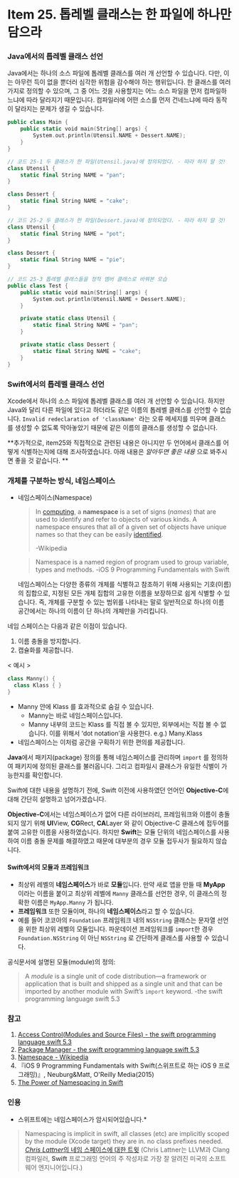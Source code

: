 # Item 25. 톱레벨 클래스는 한 파일에 하나만 담으라

### Java에서의 톱레벨 클래스 선언

Java에서는 하나의 소스 파일에 톱레벨 클래스를 여러 개 선언할 수 있습니다. 다만, 이는 아무런 득이 없을 뿐더러 심각한 위험을 감수해야 하는 행위입니다. 한 클래스를 여러 가지로 정의할 수 있으며, 그 중 어느 것을 사용할지는 어느 소스 파일을 먼저 컴파일하느냐에 따라 달라지기 때문입니다. 컴파일러에 어떤 소스를 먼저 건네느냐에 따라 동작이 달라지는 문제가 생길 수 있습니다.

```swift
public class Main {
    public static void main(String[] args) {
        System.out.println(Utensil.NAME + Dessert.NAME);
    }
}

// 코드 25-1 두 클래스가 한 파일(Utensil.java)에 정의되었다. - 따라 하지 말 것! 
class Utensil {
    static final String NAME = "pan";
}

class Dessert {
    static final String NAME = "cake";
}

// 코드 25-2 두 클래스가 한 파일(Dessert.java)에 정의되었다. - 따라 하지 말 것!
class Utensil {
    static final String NAME = "pot";
}

class Dessert {
    static final String NAME = "pie";
}

// 코드 25-3 톱레벨 클래스들을 정적 멤버 클래스로 바꿔본 모습 
public class Test {
    public static void main(String[] args) {
        System.out.println(Utensil.NAME + Dessert.NAME);
    }

    private static class Utensil {
        static final String NAME = "pan";
    }

    private static class Dessert {
        static final String NAME = "cake";
    }
}
```



### Swift에서의 톱레벨 클래스 선언

Xcode에서 하나의 소스 파일에 톱레벨 클래스를 여러 개 선언할 수 있습니다. 하지만 Java와 달리 다른 파일에 있다고 하더라도 같은 이름의 톱레벨 클래스를 선언할 수 없습니다.  `Invalid redeclaration of 'className'` 라는 오류 메세지를 띄우며 클래스를 생성할 수 없도록 막아놓았기 때문에 같은 이름의 클래스를 생성할 수 없습니다.



**추가적으로, item25와 직접적으로 관련된 내용은 아니지만 두 언어에서 클래스를 어떻게 식별하는지에 대해 조사하였습니다. 아래 내용은 _알아두면 좋은 내용_ 으로 봐주시면 좋을 것 같습니다. **

### 개체를 구분하는 방식, 네임스페이스

* 네임스페이스(Namespace)

  >In [computing](https://en.wikipedia.org/wiki/Computing), a **namespace** is a set of signs (*names*) that are used to identify and refer to objects of various kinds. A namespace ensures that all of a given set of objects have unique names so that they can be easily [identified](https://en.wikipedia.org/wiki/Identifier).
  >
  >-Wikipedia

  > Namespace is a named region of program used to group variable, types and methods.
  > -iOS 9 Programming Fundamentals with Swift

  네임스페이스는 다양한 종류의 개체를 식별하고 참조하기 위해 사용되는 기호(이름)의 집합으로, 지정된 모든 개체 집합의 고유한 이름을 보장하므로 쉽게 식별할 수 있습니다. 즉, 개체를 구분할 수 있는 범위를 나타내는 말로 일반적으로 하나의 이름 공간에서는 하나의 이름이 단 하나의 개체만을 가리킵니다.

네임 스페이스는 다음과 같은 이점이 있습니다.

1. 이름 충돌을 방지합니다.
2. 캡슐화를 제공합니다.

< 예시 >

```swift
class Manny() {
  class Klass { }
}
```

- Manny 안에 Klass 를 효과적으로 숨길 수 있습니다.
  - Manny는 바로 네임스페이스입니다.
  - Manny 내부의 코드는 Klass 를 직접 볼 수 있지만, 외부에서는 직접 볼 수 없습니다. 이를 위해서 ‘dot notation’을 사용한다. e.g.) Many.Klass
- 네임스페이스는 이처럼 공간을 구획하기 위한 편의를 제공합니다.

**Java**에서 패키지(package) 정의를 통해 네임스페이스를 관리하며 `import` 를 정의하여 패키지에 정의된 클래스를 불러옵니다. 그리고 컴파일시 클래스가 유일한 식별이 가능한지를 확인합니다.

Swift에 대한 내용을 설명하기 전에, Swift 이전에 사용하였던 언어인 **Objective-C**에 대해 간단히 설명하고 넘어가겠습니다.

**Objective-C**에서는 네임스페이스가 없어 다른 라이브러리, 프레임워크와 이름이 충돌되지 않기 위해 **UI**View, **CG**Rect, **CA**Layer 와 같이 Objective-C 클래스에 접두어를 붙여 고유한 이름을 사용하였습니다. 하지만 **Swift**는 모듈 단위의 네임스페이스를 사용하여 이름 충돌 문제를 해결하였고 때문에 대부분의 경우 모듈 접두사가 필요하지 않습니다.

#### Swift에서의 모듈과 프레임워크

- 최상위 레벨의 **네임스페이스**가 바로 **모듈**입니다. 만약 새로 앱을 만들 때 **MyApp** 이라는 이름을 붙이고 최상위 레벨에 `Manny` 클래스를 선언한 경우, 이 클래스의 정확한 이름은 `MyApp.Manny` 가 됩니다.
- **프레임워크** 또한 모듈이며, 하나의 **네임스페이스**라고 할 수 있습니다.
- 예를 들어 코코아의 `Foundation` 프레임워크 내의 `NSString` 클래스는 문자열 선언을 위한 최상위 레벨의 모듈입니다. 파운데이션 프레임워크를 `import`한 경우 `Foundation.NSString` 이 아닌 `NSString` 로 간단하게 클래스를 사용할 수 있습니다.

공식문서에 설명된 모듈(module)의 정의: 

> A *module* is a single unit of code distribution—a framework or application that is built and shipped as a single unit and that can be imported by another module with Swift’s `import` keyword.
> -the swift programming language swift 5.3

### 참고

1. [Access Control(Modules and Source Files) - the swift programming language swift 5.3](https://docs.swift.org/swift-book/LanguageGuide/AccessControl.html) 
2. [Package Manager - the swift programming language swift 5.3](https://swift.org/package-manager/#conceptual-overview)
3. [Namespace - Wikipedia](https://en.wikipedia.org/wiki/Namespace)
4. 『iOS 9 Programming Fundamentals with Swift(스위프트로 하는 iOS 9 프로그래밍)』, Neuburg&Matt, O'Reilly Media(2015)
5. [The Power of Namespacing in Swift](https://www.vadimbulavin.com/the-power-of-namespacing-in-swift/)

### 인용

* 스위프트에는 네임스페이스가 암시되어있습니다.* 

>  Namespacing is implicit in swift, all classes (etc) are implicitly scoped by the module (Xcode target) they are in. no class prefixes needed.
> [*Chris Lattner*의 네임 스페이스에 대한 트윗](https://twitter.com/clattner_llvm/status/474730716941385729) 
> (Chris Lattner는 LLVM과 Clang 컴파일러, **Swift** 프로그래밍 언어의 주 작성자로 가장 잘 알려진 미국의 소프트웨어 엔지니어입니다.)

